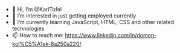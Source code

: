 - 👋 Hi, I’m @KarlTofel
- 👀 I’m interested in just getting employed currently
- 🌱 I’m currently learning JavaScript, HTML, CSS and other related technologies
- 📫 How to reach me: https://www.linkedin.com/in/domen-kol%C5%A1ek-8a250a220/

<!---
  Based in slovenia I am a youthfull programmer with some 2 years of expierience on my belt. I am a worker to be desired by any potentail employer, so grab me up fast.
--->
